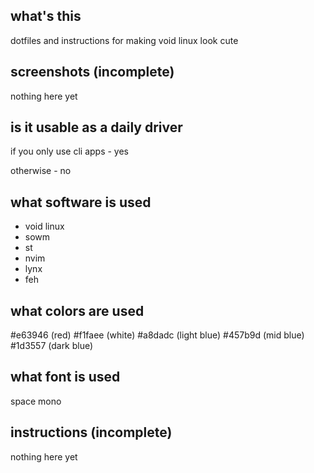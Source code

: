 ## what's this

dotfiles and instructions for making void linux look cute

## screenshots (incomplete)

nothing here yet

## is it usable as a daily driver

if you only use cli apps - yes

otherwise - no

## what software is used

- void linux
- sowm
- st
- nvim
- lynx
- feh

## what colors are used

#e63946 (red)
#f1faee (white)
#a8dadc (light blue)
#457b9d (mid blue)
#1d3557 (dark blue)

## what font is used

space mono

## instructions (incomplete)

nothing here yet
